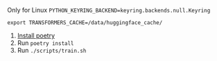 Only for Linux `PYTHON_KEYRING_BACKEND=keyring.backends.null.Keyring`

`export TRANSFORMERS_CACHE=/data/huggingface_cache/`

1. [Install poetry](https://python-poetry.org/docs/#installation)
1. Run `poetry install`
1. Run `./scripts/train.sh`
